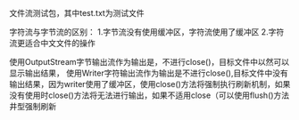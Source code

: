文件流测试包，其中test.txt为测试文件

字符流与字节流的区别：
1.字节流没有使用缓冲区，字符流使用了缓冲区
2.字符流更适合中文文件的操作

使用OutputStream字节输出流作为输出是，不进行close()，目标文件中以然可以显示输出结果，
使用Writer字符输出流作为输出是不进行close(),目标文件中没有输出结果，因为writer使用了缓冲区，使用close()方法将强制执行刷新机制，如果没有使用时close()方法将无法进行输出，如果不适用close（可以使用flush()方法井型强制刷新

